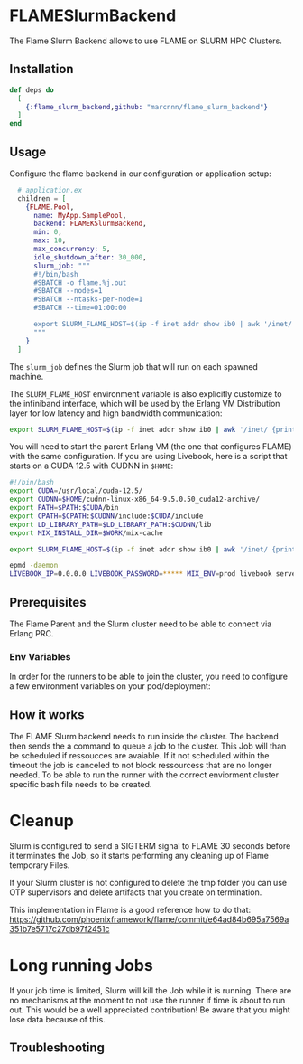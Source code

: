 # FLAMESlurmBackend

The Flame Slurm Backend allows to use FLAME on SLURM HPC Clusters.

## Installation

```elixir
def deps do
  [
    {:flame_slurm_backend,github: "marcnnn/flame_slurm_backend"}
  ]
end
```

## Usage

Configure the flame backend in our configuration or application setup:

```elixir
  # application.ex
  children = [
    {FLAME.Pool,
      name: MyApp.SamplePool,
      backend: FLAMEKSlurmBackend,
      min: 0,
      max: 10,
      max_concurrency: 5,
      idle_shutdown_after: 30_000,
      slurm_job: """
      #!/bin/bash
      #SBATCH -o flame.%j.out
      #SBATCH --nodes=1
      #SBATCH --ntasks-per-node=1
      #SBATCH --time=01:00:00

      export SLURM_FLAME_HOST=$(ip -f inet addr show ib0 | awk '/inet/ {print $2}' | cut -d/ -f1)
      """
    }
  ]
```

The `slurm_job` defines the Slurm job that will run on each spawned machine.

The `SLURM_FLAME_HOST` environment variable is also explicitly customize to the infiniband interface, which will be used by the Erlang VM Distribution layer for low latency and high bandwidth communication:

```bash
export SLURM_FLAME_HOST=$(ip -f inet addr show ib0 | awk '/inet/ {print $2}' | cut -d/ -f1)
```

You will need to start the parent Erlang VM (the one that configures FLAME) with the same configuration. If you are using Livebook, here is a script that starts on a CUDA 12.5 with CUDNN in `$HOME`:

```bash
#!/bin/bash
export CUDA=/usr/local/cuda-12.5/
export CUDNN=$HOME/cudnn-linux-x86_64-9.5.0.50_cuda12-archive/
export PATH=$PATH:$CUDA/bin
export CPATH=$CPATH:$CUDNN/include:$CUDA/include
export LD_LIBRARY_PATH=$LD_LIBRARY_PATH:$CUDNN/lib
export MIX_INSTALL_DIR=$WORK/mix-cache

export SLURM_FLAME_HOST=$(ip -f inet addr show ib0 | awk '/inet/ {print $2}' | cut -d/ -f1)

epmd -daemon
LIVEBOOK_IP=0.0.0.0 LIVEBOOK_PASSWORD=***** MIX_ENV=prod livebook server --name livebook@$SLURM_FLAME_HOST
```

## Prerequisites

The Flame Parent and the Slurm cluster need to be able to connect via Erlang PRC.

### Env Variables

In order for the runners to be able to join the cluster, you need to configure
a few environment variables on your pod/deployment:


## How it works

The FLAME Slurm backend needs to run inside the cluster.
The backend then sends the a command to queue a job to the cluster.
This Job will than be scheduled if ressoucces are avaiable.
If it not scheduled within the timeout the job is canceled to not block ressourcess that are no longer needed.
To be able to run the runner with the correct enviorment cluster specific bash file needs to be created.

# Cleanup

Slurm is configured to send a SIGTERM signal to FLAME 30 seconds before it terminates the Job, so it starts performing any cleaning up of Flame temporary Files.

If your Slurm cluster is not configured to delete the tmp folder you can use OTP supervisors and delete artifacts that you create on termination.

This implementation in Flame is a good reference how to do that:
https://github.com/phoenixframework/flame/commit/e64ad84b695a7569a351b7e5717c27db97f2451c

# Long running Jobs

If your job time is limited, Slurm will kill the Job while it is running. There are no mechanisms at the moment to not use the runner if time is about to run out. This would be a well appreciated contribution! Be aware that you might lose data because of this.

## Troubleshooting
